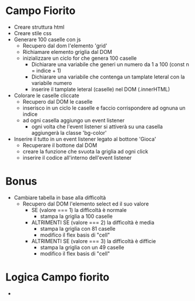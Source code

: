 # Campo Fiorito

- Creare struttura html
- Creare stile css
- Generare 100 caselle con js
    - Recupero dal dom l'elemento 'grid'
    - Richiamare elemento griglia dal DOM
    - inizializzare un ciclo for che genera 100 caselle
        - Dichiarare una variabile che generi un numero da 1 a 100 (const n = indice + 1)
        - Dichiarare una variabile che contenga un tamplate leteral con la variabile numero
        - inserire il tamplate leteral (caselle) nel DOM (.innerHTML)
- Colorare le caselle cliccate
    - Recupero dal DOM le caselle
    - inserisco in un ciclo le caselle e faccio corrispondere ad ognuna un indice
    - ad ogni casella aggiungo un event listener
        - ogni volta che l'event listener si attiverà su una casella aggiungerà la classe 'bg-color'
- Inserire il tutto in un event listener legato al bottone 'Gioca'
    - Recuperare il bottone dal DOM
    - creare la funzione che svuota la griglia ad ogni click
    - inserire il codice all'interno dell'event listener

# Bonus
- Cambiare tabella in base alla difficoltà
    - Recupero dal DOM l'elemento select ed il suo valore
        - SE (valore === 1) la difficoltà è normale 
            - stampa la griglia a 100 caselle  
        - ALTRIMENTI SE (valore === 2) la difficoltà è media 
            - stampa la griglia con 81 caselle
            - modifico il flex basis di "cell"
        - ALTRIMENTI SE (valore === 3) la difficoltà è difficie 
            - stampa la griglia con un 49 caselle
            - modifico il flex basis di "cell"

# Logica Campo fiorito
- 
